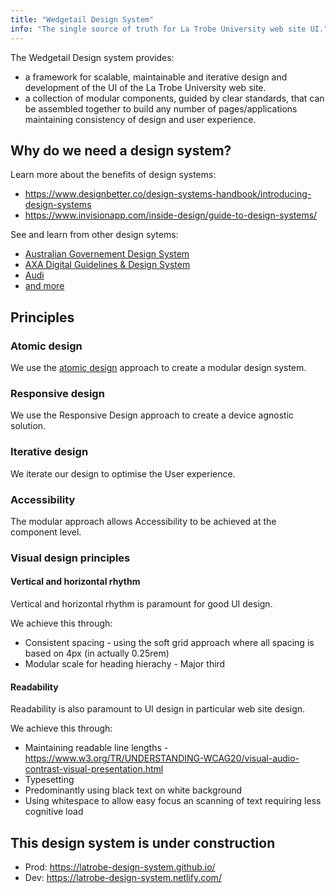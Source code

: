 ```yaml
---
title: "Wedgetail Design System"
info: "The single source of truth for La Trobe University web site UI."
---
```


The Wedgetail Design system provides:
* a framework for scalable, maintainable and iterative design and development of the UI of the La Trobe University web site.
* a collection of modular components, guided by clear standards, that can be assembled together to build any number of pages/applications maintaining consistency of design and user experience.

## Why do we need a design system?

Learn more about the benefits of design systems:
* https://www.designbetter.co/design-systems-handbook/introducing-design-systems
* https://www.invisionapp.com/inside-design/guide-to-design-systems/

See and learn from other design sytems:
* [Australian Governement Design System](https://designsystem.gov.au/)
* [AXA Digital Guidelines & Design System](https://design.axa.com/)
* [Audi](https://www.audi.com/ci/en/guides/user-interface/introduction.html)
* [and more](https://designsystemsrepo.com/design-systems)

## Principles

### Atomic design

We use the [atomic design](https://atomicdesign.bradfrost.com/chapter-2/) approach to create a modular design system.

### Responsive design

We use the Responsive Design approach to create a device agnostic solution.

### Iterative design

We iterate our design to optimise the User experience.

### Accessibility

The modular approach allows Accessibility to be achieved at the component level.

### Visual design principles

#### Vertical and horizontal rhythm

Vertical and horizontal rhythm is paramount for good UI design.

We achieve this through:
* Consistent spacing - using the soft grid approach where all spacing is based on 4px (in actually 0.25rem)
* Modular scale for heading hierachy - Major third

#### Readability

Readability is also paramount to UI design in particular web site design.

We achieve this through:
* Maintaining readable line lengths - https://www.w3.org/TR/UNDERSTANDING-WCAG20/visual-audio-contrast-visual-presentation.html
* Typesetting
* Predominantly using black text on white background
* Using whitespace to allow easy focus an scanning of text requiring less cognitive load


## This design system is under construction

- Prod: https://latrobe-design-system.github.io/
- Dev: https://latrobe-design-system.netlify.com/
